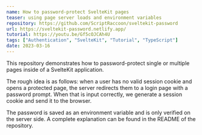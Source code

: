 ```yaml
---
name: How to password-protect SvelteKit pages
teaser: using page server loads and environment variables
repository: https://github.com/ScriptRaccoon/sveltekit-password
url: https://sveltekit-password.netlify.app/
tutorial: https://youtu.be/Gf5cOJCAh4U
tags: ["Authentication", "SvelteKit", "Tutorial", "TypeScript"]
date: 2023-03-16
---
```


This repository demonstrates how to password-protect single or multiple pages inside of a SvelteKit application.

The rough idea is as follows: when a user has no valid session cookie and opens a protected page, the server redirects them to a login page with a password prompt. When that is input correctly, we generate a session cookie and send it to the browser.

The password is saved as an environment variable and is only verified on the server side. A complete explanation can be found in the README of the repository.
